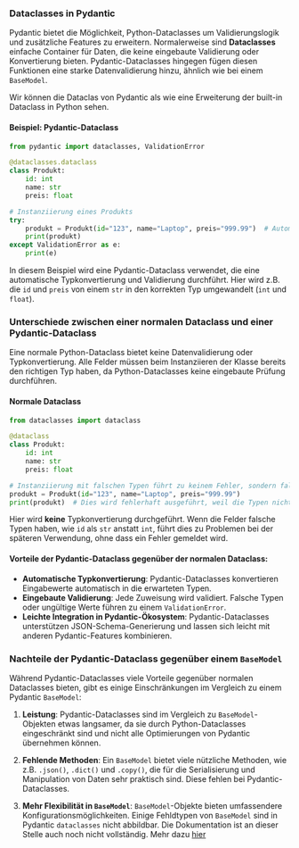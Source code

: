 ### Dataclasses in Pydantic

Pydantic bietet die Möglichkeit, Python-Dataclasses um Validierungslogik und zusätzliche Features zu erweitern. Normalerweise sind **Dataclasses** einfache Container für Daten, die keine eingebaute Validierung oder Konvertierung bieten. Pydantic-Dataclasses hingegen fügen diesen Funktionen eine starke Datenvalidierung hinzu, ähnlich wie bei einem `BaseModel`.

Wir können die Dataclas von Pydantic als wie eine Erweiterung der built-in Dataclass in Python sehen.

#### Beispiel: Pydantic-Dataclass

```python
from pydantic import dataclasses, ValidationError

@dataclasses.dataclass
class Produkt:
    id: int
    name: str
    preis: float

# Instanziierung eines Produkts
try:
    produkt = Produkt(id="123", name="Laptop", preis="999.99")  # Automatische Konvertierung
    print(produkt)
except ValidationError as e:
    print(e)
```

In diesem Beispiel wird eine Pydantic-Dataclass verwendet, die eine automatische Typkonvertierung und Validierung durchführt. Hier wird z.B. die `id` und `preis` von einem `str` in den korrekten Typ umgewandelt (`int` und `float`).

### Unterschiede zwischen einer normalen Dataclass und einer Pydantic-Dataclass

Eine normale Python-Dataclass bietet keine Datenvalidierung oder Typkonvertierung. Alle Felder müssen beim Instanziieren der Klasse bereits den richtigen Typ haben, da Python-Dataclasses keine eingebaute Prüfung durchführen.

#### Normale Dataclass

```python
from dataclasses import dataclass

@dataclass
class Produkt:
    id: int
    name: str
    preis: float

# Instanziierung mit falschen Typen führt zu keinem Fehler, sondern falschem Verhalten
produkt = Produkt(id="123", name="Laptop", preis="999.99")
print(produkt)  # Dies wird fehlerhaft ausgeführt, weil die Typen nicht konvertiert werden
```

Hier wird **keine** Typkonvertierung durchgeführt. Wenn die Felder falsche Typen haben, wie `id` als `str` anstatt `int`, führt dies zu Problemen bei der späteren Verwendung, ohne dass ein Fehler gemeldet wird.

#### Vorteile der Pydantic-Dataclass gegenüber der normalen Dataclass:
- **Automatische Typkonvertierung**: Pydantic-Dataclasses konvertieren Eingabewerte automatisch in die erwarteten Typen.
- **Eingebaute Validierung**: Jede Zuweisung wird validiert. Falsche Typen oder ungültige Werte führen zu einem `ValidationError`.
- **Leichte Integration in Pydantic-Ökosystem**: Pydantic-Dataclasses unterstützen JSON-Schema-Generierung und lassen sich leicht mit anderen Pydantic-Features kombinieren.

### Nachteile der Pydantic-Dataclass gegenüber einem `BaseModel`

Während Pydantic-Dataclasses viele Vorteile gegenüber normalen Dataclasses bieten, gibt es einige Einschränkungen im Vergleich zu einem Pydantic `BaseModel`:

1. **Leistung**: Pydantic-Dataclasses sind im Vergleich zu `BaseModel`-Objekten etwas langsamer, da sie durch Python-Dataclasses eingeschränkt sind und nicht alle Optimierungen von Pydantic übernehmen können.
   
2. **Fehlende Methoden**: Ein `BaseModel` bietet viele nützliche Methoden, wie z.B. `.json()`, `.dict()` und `.copy()`, die für die Serialisierung und Manipulation von Daten sehr praktisch sind. Diese fehlen bei Pydantic-Dataclasses.

3. **Mehr Flexibilität in `BaseModel`**: `BaseModel`-Objekte bieten umfassendere Konfigurationsmöglichkeiten. Einige Fehldtypen von `BaseModel` sind in Pydantic `dataclasses` nicht abbildbar. Die Dokumentation ist an dieser Stelle auch noch nicht vollständig. Mehr dazu [hier](https://github.com/pydantic/pydantic/issues/710)
